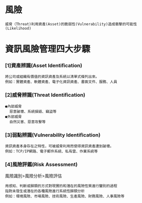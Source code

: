 # 風險
```
威脅（Threat)利用資產(Asset)的脆弱性(Vulnerability)造成衝擊的可能性(Likelihood)
```
# 資訊風險管理四大步驟


### [1]資產辨識(Asset Identification)
```
將公司或組織有價值的資訊資產及系統以清單式條列出來。
例如：實體資產、軟體資產、電子化資訊資產、書面文件、服務、人員
```
### [2]威脅辨識(Threat Identification)
```
●內部威脅
  惡意破壞、系統損毀、竊盜等
●外部威脅
  自然災害、惡意攻擊等
```
### [3]弱點辨識(Vulnerability Identification)
```
資訊資產本身存在之特性，可被威脅利用而使得資訊資產遭到破壞。
例如：TCP/IP網路、電子郵件系統、私有雲、作業系統等
```
### [4]風險評鑑(Risk Assessment)
風險識別>風險分析>風險評估
```
用感知、判斷或歸類的方式對現實的和潛在的風險性質進行鑒別的過程
指對未發生或潛在的各種風險進行系統性歸類分析
例如：環境風險、市場風險、技術風險、生產風險、財務風險、人事風險等
```
